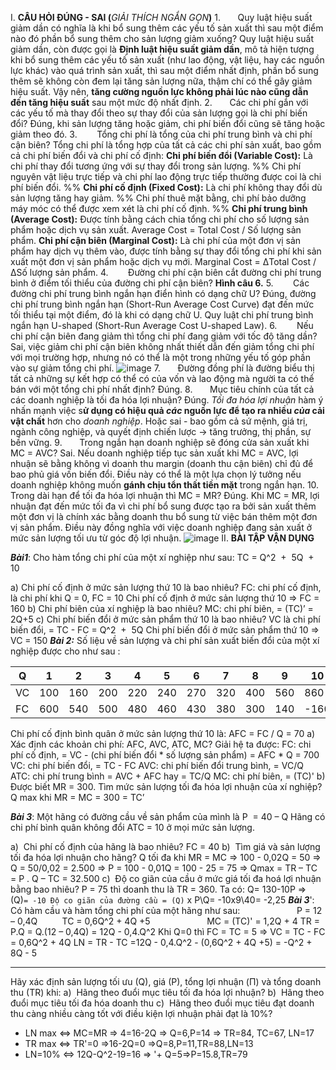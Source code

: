 I. **CÂU HỎI ĐÚNG - SAI (**_GIẢI THÍCH NGẮN GỌN_**)**
1.       Quy luật hiệu suất giảm dần có nghĩa là khi bổ sung thêm các yếu tố sản xuất thì sau một điểm nào đó phần bổ sung thêm cho sản lượng giảm xuống?
	Quy luật hiệu suất giảm dần, còn được gọi là **Định luật hiệu suất giảm dần**, mô tả hiện tượng khi bổ sung thêm các yếu tố sản xuất (như lao động, vật liệu, hay các nguồn lực khác) vào quá trình sản xuất, thì sau một điểm nhất định, phần bổ sung thêm sẽ không còn đem lại tăng sản lượng nữa, thậm chí có thể gây giảm hiệu suất.
	Vậy nên, **tăng cường nguồn lực không phải lúc nào cũng dẫn đến tăng hiệu suất**  sau một mức độ nhất định.
2.       Các chi phí gắn với các yếu tố mà thay đổi theo sự thay đổi của sản lượng gọi là chi phí biến đổi?
	Đúng, khi sản lượng tăng hoặc giảm, chi phí biến đổi cũng sẽ tăng hoặc giảm theo đó.
3.        Tổng chi phí là tổng của chi phí trung bình và chi phí cận biên?
	Tổng chi phí là tổng hợp của tất cả các chi phí sản xuất, bao gồm cả chi phí biến đổi và chi phí cố định:
		**Chi phí biến đổi (Variable Cost):** Là chi phí thay đổi tương ứng với sự thay đổi trong sản lượng. 
		%% Chi phí nguyên vật liệu trực tiếp và chi phí lao động trực tiếp thường được coi là chi phí biến đổi. %%
		**Chi phí cố định (Fixed Cost):** Là chi phí không thay đổi dù sản lượng tăng hay giảm. 
		%% Chi phí thuê mặt bằng, chi phí bảo dưỡng máy móc có thể được xem xét là chi phí cố định. %%
	**Chi phí trung bình (Average Cost):** Được tính bằng cách chia tổng chi phí cho số lượng sản phẩm hoặc dịch vụ sản xuất.
		Average Cost = Total Cost / Số lượng sản phẩm.
	**Chi phí cận biên (Marginal Cost):** Là chi phí của một đơn vị sản phẩm hay dịch vụ thêm vào, được tính bằng sự thay đổi tổng chi phí khi sản xuất một đơn vị sản phẩm hoặc dịch vụ mới. 
		Marginal Cost = ΔTotal Cost / ΔSố lượng sản phẩm.
4.        Đường chi phí cận biên cắt đường chi phí trung bình ở điểm tối thiểu của đường chi phí cận biên?
**Hình câu 6.**
5.        Các đường chi phí trung bình ngắn hạn điển hình có dạng chữ U?
Đúng, đường chi phí trung bình ngắn hạn (Short-Run Average Cost Curve) đạt đến mức tối thiểu tại một điểm, đó là khi có dạng chữ U.
	Quy luật chi phí trung bình ngắn hạn U-shaped (Short-Run Average Cost U-shaped Law).
6.        Nếu chi phí cận biên đang giảm thì tổng chi phí đang giảm với tốc độ tăng dần?
Sai, việc giảm chi phí cận biên không nhất thiết dẫn đến giảm tổng chi phí với mọi trường hợp, nhưng nó có thể là một trong những yếu tố góp phần vào sự giảm tổng chi phí.
![image](https://1office.vn/wp-content/uploads/2023/10/Mot-do-thi-bieu-dien-duong-chi-phi-can-bien-dien-hinh.gif)
7.       Đường đồng phí là đường biểu thị tất cả những sự kết hợp có thể có của vốn và lao động mà người ta có thể bán với một tổng chi phí nhất định?
Đúng.
8.       Mục tiêu chính của tất cả các doanh nghiệp là tối đa hóa lợi nhuận?
Đúng. _Tối đa hóa lợi nhuận_ hàm ý nhấn mạnh việc s**ử dụng có hiệu quả _các_ nguồn lực để tạo ra nhiều _của_ cải vật chất** hơn cho _doanh nghiệp_.
Hoặc sai - bao gồm cả sứ mệnh, giá trị, ngành công nghiệp, và quyết định chiến lược -> tăng trưởng, thị phần, sự bền vững.
9.       Trong ngắn hạn doanh nghiệp sẽ đóng cửa sản xuất khi MC = AVC?
Sai. Nếu doanh nghiệp tiếp tục sản xuất khi MC = AVC, lợi nhuận sẽ bằng không vì doanh thu margin (doanh thu cận biên) chỉ đủ để bao phủ giá vốn biến đổi. 
Điều này có thể là một lựa chọn lý tưởng nếu doanh nghiệp không muốn **gánh chịu tổn thất tiền mặt** trong ngắn hạn.
10.   Trong dài hạn để tối đa hóa lợi nhuận thì MC = MR?
Đúng. Khi MC = MR, lợi nhuận đạt đến mức tối đa vì chi phí bổ sung được tạo ra bởi sản xuất thêm một đơn vị là chính xác bằng doanh thu bổ sung từ việc bán thêm một đơn vị sản phẩm. 
Điều này đồng nghĩa với việc doanh nghiệp đang sản xuất ở mức sản lượng tối ưu từ góc độ lợi nhuận.
![image](https://i.stack.imgur.com/6hKLl.png)
II. **BÀI TẬP VẬN DỤNG**

**_Bài1_**: Cho hàm tổng chi phí của một xí nghiệp như sau: TC = Q^2  +  5Q  +  10

a) Chi phí cố định ở mức sản lượng thứ 10 là bao nhiêu?
	FC: chi phí cố định, là chi phí khi Q = 0, FC = 10
	Chi phí cố định ở mức sản lượng thứ 10 => FC = 160
b) Chi phí biên của xí nghiệp là bao nhiêu?
	MC: chi phí biên, = (TC)’ = 2Q+5
c) Chi phí biến đổi ở mức sản phẩm thứ 10 là bao nhiêu?
	VC là chi phí biến đổi, = TC - FC =  Q^2  +  5Q
	Chi phí biến đổi ở mức sản phẩm thứ 10 => VC = 150
**_Bài 2:_** Số liệu về sản lượng và chi phí sản xuất biến đổi của một xí nghiệp được cho như sau :

| Q | 1 | 2 | 3 | 4 | 5 | 6 | 7 | 8 | 9 | 10 |
| ---- | ---- | ---- | ---- | ---- | ---- | ---- | ---- | ---- | ---- | ---- |
| VC | 100 | 160 | 200 | 220 | 240 | 270 | 320 | 400 | 560 | 860 |
| FC | 600 | 540 | 500 | 480 | 460 | 430 | 380 | 300 | 140 | -160 |
Chi phí cố định bình quân ở mức sản lượng thứ 10 là: AFC = FC / Q = 70 
a) Xác định các khoản chi phí: AFC, AVC, ATC, MC?
Giải hệ ta được: 
	FC: chi phí cố định, = VC - (chi phí biến đổi * số lượng sản phẩm) = AFC * Q = 700
	VC: chi phí biến đổi, = TC - FC
	AVC: chi phí biến đổi trung bình, = VC/Q
	ATC: chi phí trung bình = AVC + AFC hay = TC/Q
	MC: chi phí biên, = (TC)'
b) Được biết MR = 300. Tìm mức sản lượng tối đa hóa lợi nhuận của xí nghiệp?
Q max khi MR = MC = 300 = TC’

**_Bài 3_**: Một hãng có đường cầu về sản phẩm của mình là P  = 40 – Q
Hãng có chi phí bình quân không đổi ATC = 10 ở mọi mức sản lượng.

a)  Chi phí cố định của hãng là bao nhiêu?
	FC = 40
b)  Tìm giá và sản lượng tối đa hóa lợi nhuận cho hãng?
	Q tối đa khi MR = MC
	=> 100 - 0,02Q = 50
	=> Q = 50/0,02 = 2.500
	=> P = 100 - 0,01Q = 100 - 25 = 75
=> Qmax = TR – TC = P . Q – TC = 32.500
c)  Độ co giãn của cầu ở mức giá tối đa hoá lợi nhuận bằng bao nhiêu?
	P = 75 thì doanh thu là TR = 360.
	Ta có: Q= 130-10P => (Q)`= -10
	Độ co giãn của đường cầu = (Q)` x P\Q= -10x9\40= -2,25
**_Bài 3_**': Có hàm cầu và hàm tổng chi phí của một hãng như sau:
                      P = 12 – 0,4Q          TC = 0,6Q^2 + 4Q +5
                      
MC = (TC)' = 1,2Q + 4
TR = P.Q = Q.(12 – 0,4Q) = 12Q - 0,4.Q^2
Khi Q=0 thì FC = TC = 5 => VC = TC - FC = 0,6Q^2 + 4Q
LN = TR - TC =12Q - 0,4.Q^2 - (0,6Q^2 + 4Q +5) = -Q^2 + 8Q - 5
___
Hãy xác định sản lượng tối ưu (Q), giá (P), tổng lợi nhuận (Π) và tổng doanh thu (TR) khi:
a)  Hãng theo đuổi mục tiêu tối đa hóa lợi nhuận?
b)  Hãng theo đuổi mục tiêu tối đa hóa doanh thu
c)  Hãng theo đuổi mục tiêu đạt doanh thu càng nhiều càng tốt với điều kiện lợi nhuận phải đạt là 10%?
+ LN max <=> MC=MR => 4=16-2Q => Q=6,P=14 => TR=84, TC=67, LN=17
+ TR max <=> TR'=0 =>16-2Q=0 =>Q=8,P=11,TR=88,LN=13
+ LN=10% <=> 12Q-Q^2-19=16 => '+ Q=5=>P=15.8,TR=79
